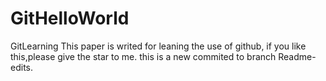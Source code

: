 # GitHelloWorld
GitLearning
This paper is writed for leaning the use of github, if you like this,please give the star to me.
this is a new commited to branch Readme-edits.

